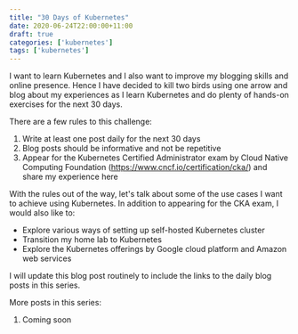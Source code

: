 ```yaml
---
title: "30 Days of Kubernetes"
date: 2020-06-24T22:00:00+11:00
draft: true
categories: ['kubernetes']
tags: ['kubernetes']
---
```


I want to learn Kubernetes and I also want to improve my blogging skills and
online presence. Hence I have decided to kill two birds using one arrow and
blog about my experiences as I learn Kubernetes and do plenty of hands-on
exercises for the next 30 days.

There are a few rules to this challenge:
1. Write at least one post daily for the next 30 days
1. Blog posts should be informative and not be repetitive
1. Appear for the Kubernetes Certified Administrator exam by Cloud Native
   Computing Foundation (https://www.cncf.io/certification/cka/) and share
   my experience here

With the rules out of the way, let's talk about some of the use cases I want
to achieve using Kubernetes. In addition to appearing for the CKA exam,
I would also like to:

- Explore various ways of setting up self-hosted Kubernetes cluster   
- Transition my home lab to Kubernetes
- Explore the Kubernetes offerings by Google cloud platform and Amazon web services

I will update this blog post routinely to include the links to the daily
blog posts in this series.

More posts in this series:
1. Coming soon
